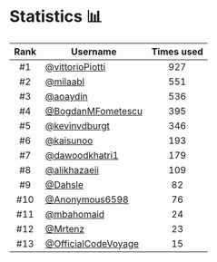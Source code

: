 # Statistics 📊

|Rank|Username|Times used|
:--------:|--------|:--------:|
|#1|[@vittorioPiotti](https://github.com/vittorioPiotti)|927|
|#2|[@milaabl](https://github.com/milaabl)|551|
|#3|[@aoaydin](https://github.com/aoaydin)|536|
|#4|[@BogdanMFometescu](https://github.com/BogdanMFometescu)|395|
|#5|[@kevinvdburgt](https://github.com/kevinvdburgt)|346|
|#6|[@kaisunoo](https://github.com/kaisunoo)|193|
|#7|[@dawoodkhatri1](https://github.com/dawoodkhatri1)|179|
|#8|[@alikhazaeii](https://github.com/alikhazaeii)|109|
|#9|[@Dahsle](https://github.com/Dahsle)|82|
|#10|[@Anonymous6598](https://github.com/Anonymous6598)|76|
|#11|[@mbahomaid](https://github.com/mbahomaid)|24|
|#12|[@Mrtenz](https://github.com/Mrtenz)|23|
|#13|[@OfficialCodeVoyage](https://github.com/OfficialCodeVoyage)|15|

